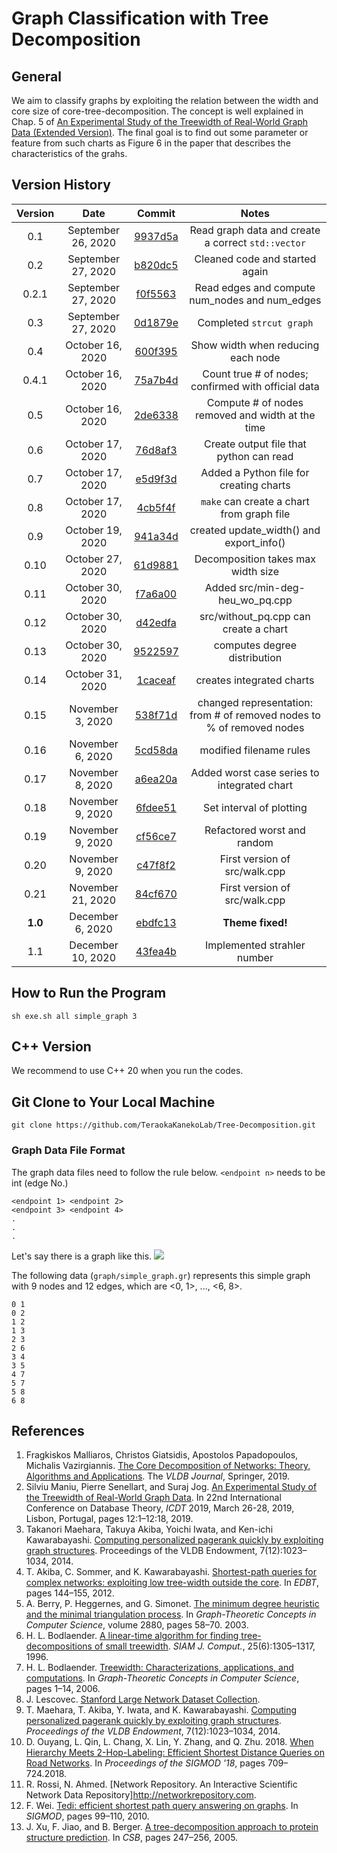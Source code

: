# Graph Classification with Tree Decomposition
## General
We aim to classify graphs by exploiting the relation between the width and core size of core-tree-decomposition. The concept is well explained in Chap. 5 of [An Experimental Study of the Treewidth of Real-World Graph Data (Extended Version)](https://arxiv.org/pdf/1901.06862.pdf). The final goal is to find out some parameter or feature from such charts as Figure 6 in the paper that describes the characteristics of the grahs.

## Version History
| Version | Date  | Commit | Notes |
| :-----: | :-: | :-: | :-: |
| 0.1 | September 26, 2020 | [9937d5a](https://github.com/TeraokaKanekoLab/Tree-Decomposition/commit/9937d5a5b84864d6940aa1f04f197c1cc46925f9) | Read graph data and create a correct `std::vector` |
| 0.2 | September 27, 2020 | [b820dc5](https://github.com/TeraokaKanekoLab/Tree-Decomposition/commit/b820dc59d32b19a977b60574ae9c212071448a31) | Cleaned code and started again |
| 0.2.1 | September 27, 2020 | [f0f5563](https://github.com/TeraokaKanekoLab/Tree-Decomposition/commit/f0f5563b63ae23d8ee8f05ac9e721cc586fef09d) | Read edges and compute num_nodes and num_edges |
| 0.3 | September 27, 2020 | [0d1879e](https://github.com/TeraokaKanekoLab/Tree-Decomposition/commit/0d1879eec149104f052d95b716501207b946274c) | Completed `strcut graph` |
| 0.4 | October 16, 2020 | [600f395](https://github.com/TeraokaKanekoLab/Tree-Decomposition/commit/600f395f6bbf65ea4a9f0ea1fc9e4db396ef91ae) | Show width when reducing each node |
| 0.4.1 | October 16, 2020 | [75a7b4d](https://github.com/TeraokaKanekoLab/Tree-Decomposition/commit/75a7b4d5009f667d1a721beff1fa5342cfb5da2f) | Count true # of nodes; confirmed with official data |
| 0.5 | October 16, 2020 | [2de6338](https://github.com/TeraokaKanekoLab/Tree-Decomposition/commit/2de6338050e060070e3f3355d7205318eea3a9ef) | Compute # of nodes removed and width at the time |
| 0.6 | October 17, 2020 | [76d8af3](https://github.com/TeraokaKanekoLab/Tree-Decomposition/commit/76d8af3aa179f340d622b98fb04dd0e489d6e29e) | Create output file that python can read |
| 0.7 | October 17, 2020 | [e5d9f3d](https://github.com/TeraokaKanekoLab/Tree-Decomposition/commit/e5d9f3dd3726b9595f88a161da9215519f081d68) | Added a Python file for creating charts |
| 0.8 | October 17, 2020 | [4cb5f4f](https://github.com/TeraokaKanekoLab/Tree-Decomposition/commit/4cb5f4f64d10a2903ebd50fff60f6fc7e792de58) | `make` can create a chart from graph file |
| 0.9 | October 19, 2020 | [941a34d](https://github.com/TeraokaKanekoLab/Tree-Decomposition/commit/941a34df676fe621957d6d0ae4e548fa6fb7a795) | created update_width() and export_info() |
| 0.10 | October 27, 2020 | [61d9881](https://github.com/TeraokaKanekoLab/Tree-Decomposition/commit/61d9881d9b2124b55412ddb7b273650fde72c0e0) | Decomposition takes max width size |
| 0.11 | October 30, 2020 | [f7a6a00](https://github.com/TeraokaKanekoLab/Tree-Decomposition/commit/f7a6a0099b11d08ddcce896bc305911829b251f8) | Added src/min-deg-heu_wo_pq.cpp |
| 0.12 | October 30, 2020 | [d42edfa](https://github.com/TeraokaKanekoLab/Tree-Decomposition/commit/d42edfa96af346a858489401b725d2fd13f42eb8) | src/without_pq.cpp can create a chart |
| 0.13 | October 30, 2020 | [9522597](https://github.com/TeraokaKanekoLab/Tree-Decomposition/commit/9522597b9bf303308960b1ac36c878afa4d4904a) | computes degree distribution |
| 0.14 | October 31, 2020 | [1caceaf](https://github.com/TeraokaKanekoLab/Tree-Decomposition/commit/1caceafaaf56a63007d1362138600e14c4e61993) | creates integrated charts |
| 0.15 | November 3, 2020 | [538f71d](https://github.com/TeraokaKanekoLab/Tree-Decomposition/commit/538f71d56d87532708dbbc8ac34634b129f77f65) | changed representation: from # of removed nodes to % of removed nodes |
| 0.16 | November 6, 2020 | [5cd58da](https://github.com/TeraokaKanekoLab/Tree-Decomposition/commit/538f71d56d87532708dbbc8ac34634b129f77f65) | modified filename rules |
| 0.17 | November 8, 2020 | [a6ea20a](https://github.com/TeraokaKanekoLab/Tree-Decomposition/commit/a6ea20adcb272671e686c4213d24c67f7b480e71) | Added worst case series to integrated chart |
| 0.18 | November 9, 2020 | [6fdee51](https://github.com/TeraokaKanekoLab/Tree-Decomposition/commit/6fdee514c62f267c4de96281d53c000e49bda94d) | Set interval of plotting |
| 0.19 | November 9, 2020 | [cf56ce7](https://github.com/TeraokaKanekoLab/Tree-Decomposition/commit/cf56ce7eb259e17e0d12f331d26d6201dc1dae50) | Refactored worst and random |
| 0.20 | November 9, 2020 | [c47f8f2](https://github.com/TeraokaKanekoLab/Tree-Decomposition/commit/c47f8f29b03b512d7ed8cfe6ffb4163aba7cfb5f) | First version of src/walk.cpp |
| 0.21 | November 21, 2020 | [84cf670](https://github.com/TeraokaKanekoLab/Tree-Decomposition/commit/84cf670745ac0af40331aeeab2fd6a494d354ed6) | First version of src/walk.cpp |
| **1.0** | December 6, 2020 | [ebdfc13](https://github.com/TeraokaKanekoLab/Tree-Decomposition/commit/ebdfc1356c2511e8cbc2de0a04f1abbbfaf248b1) | **Theme fixed!** |
| 1.1 | December 10, 2020 | [43fea4b](https://github.com/TeraokaKanekoLab/Tree-Decomposition/commit/43fea4baf85e13764217f3eef46e875cd997bad0) | Implemented strahler number |

## How to Run the Program
```
sh exe.sh all simple_graph 3
```

## C++ Version
We recommend to use C++ 20 when you run the codes.

## Git Clone to Your Local Machine
```
git clone https://github.com/TeraokaKanekoLab/Tree-Decomposition.git
```

### Graph Data File Format
The graph data files need to follow the rule below. `<endpoint n>` needs to be int (edge No.)

```
<endpoint 1> <endpoint 2>
<endpoint 3> <endpoint 4>
.
.
.
```

Let's say there is a graph like this.
![](https://i.ibb.co/g6F8pfv/images-dragged.jpg)

The following data (`graph/simple_graph.gr`) represents this simple graph with 9 nodes and 12 edges, which are <0, 1>, ..., <6, 8>.

```
0 1
0 2
1 2
1 3
2 3
2 6
3 4
3 5
4 7
5 7
5 8
6 8
```

## References
1. Fragkiskos Malliaros, Christos Giatsidis, Apostolos Papadopoulos, Michalis Vazirgiannis. [The Core Decomposition of Networks: Theory, Algorithms and Applications](https://hal-centralesupelec.archives-ouvertes.fr/hal-01986309/file/Core_Decomposition_VLDBJ.pdf). The *VLDB Journal*, Springer, 2019.
1. Silviu Maniu, Pierre Senellart, and Suraj Jog. [An Experimental Study of the Treewidth of Real-World Graph Data](https://drops.dagstuhl.de/opus/volltexte/2019/10314/pdf/LIPIcs-ICDT-2019-12.pdf). In 22nd International Conference on Database Theory, *ICDT* 2019, March 26-28, 2019, Lisbon, Portugal, pages 12:1–12:18, 2019.
1. Takanori Maehara, Takuya Akiba, Yoichi Iwata, and Ken-ichi Kawarabayashi. [Computing personalized pagerank quickly by exploiting graph structures](http://www.vldb.org/pvldb/vol7/p1023-maehara.pdf). Proceedings of the VLDB Endowment, 7(12):1023–1034, 2014.
1. T. Akiba, C. Sommer, and K. Kawarabayashi. [Shortest-path queries for complex networks: exploiting low tree-width outside the core](https://dl.acm.org/doi/pdf/10.1145/2247596.2247614). In *EDBT*, pages 144–155, 2012.
1. A. Berry, P. Heggernes, and G. Simonet. [The minimum degree heuristic and the minimal triangulation process](https://link.springer.com/chapter/10.1007/978-3-540-39890-5_6). In *Graph-Theoretic Concepts in Computer Science*, volume 2880, pages 58–70. 2003.
1. H. L. Bodlaender. [A linear-time algorithm for finding tree-decompositions of small treewidth](https://dl.acm.org/doi/pdf/10.1145/167088.167161). *SIAM J. Comput.*, 25(6):1305–1317, 1996.
1. H. L. Bodlaender. [Treewidth: Characterizations, applications, and computations](https://link.springer.com/chapter/10.1007/11917496_1). In *Graph-Theoretic Concepts in Computer Science*, pages 1–14, 2006.
1. J. Lescovec. [Stanford Large Network Dataset Collection](https://snap.stanford.edu/data).
1. T. Maehara, T. Akiba, Y. Iwata, and K. Kawarabayashi. [Computing personalized pagerank quickly by exploiting graph structures](http://www.vldb.org/pvldb/vol7/p1023-maehara.pdf). *Proceedings of the VLDB Endowment*, 7(12):1023–1034, 2014.
1. D. Ouyang, L. Qin, L. Chang, X. Lin, Y. Zhang, and Q. Zhu. 2018. [When Hierarchy Meets 2-Hop-Labeling: Efficient Shortest Distance Queries on Road Networks](https://dl.acm.org/doi/pdf/10.1145/3183713.3196913). In *Proceedings of the SIGMOD '18*, pages 709–724.2018.
1. R. Rossi, N. Ahmed. [Network Repository. An Interactive Scientific Network Data Repository]http://networkrepository.com.
1. F. Wei. [Tedi: efficient shortest path query answering on graphs](https://dl.acm.org/doi/pdf/10.1145/1807167.1807181). In *SIGMOD*, pages 99–110, 2010.
1. J. Xu, F. Jiao, and B. Berger. [A tree-decomposition approach to protein structure prediction](https://ieeexplore.ieee.org/stamp/stamp.jsp?tp=&arnumber=1498026). In *CSB*, pages 247–256, 2005.